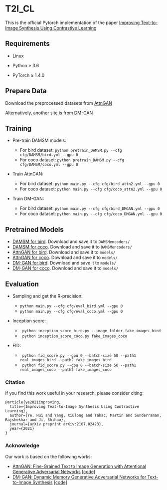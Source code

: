# T2I_CL
This is the official Pytorch implementation of the paper [Improving Text-to-Image Synthesis Using Contrastive Learning](https://arxiv.org/abs/2107.02423?context=cs)


## Requirements
* Linux
* Python ≥ 3.6

* PyTorch ≥ 1.4.0


## Prepare Data



Download the preprocessed datasets from [AttnGAN](https://github.com/taoxugit/AttnGAN)

Alternatively, another site is from [DM-GAN](https://github.com/MinfengZhu/DM-GAN)


## Training
- Pre-train DAMSM models:
  - For bird dataset: `python pretrain_DAMSM.py --cfg cfg/DAMSM/bird.yml --gpu 0`
  - For coco dataset: `python pretrain_DAMSM.py --cfg cfg/DAMSM/coco.yml --gpu 0`

- Train AttnGAN:
  - For bird dataset: `python main.py --cfg cfg/bird_attn2.yml --gpu 0`
  - For coco dataset: `python main.py --cfg cfg/coco_attn2.yml --gpu 0`

- Train DM-GAN:
  - For bird dataset: `python main.py --cfg cfg/bird_DMGAN.yml --gpu 0`
  - For coco dataset: `python main.py --cfg cfg/coco_DMGAN.yml --gpu 0`

## Pretrained Models
- [DAMSM for bird](https://drive.google.com/file/d/15w_mKV7UzmC3jMqplKyMawUEEJaJozTZ/view?usp=sharing). Download and save it to `DAMSMencoders/`
- [DAMSM for coco](https://drive.google.com/file/d/1zktujHYRR4Bix7GwG9MXLtwHHv4Dayhu/view?usp=sharing). Download and save it to `DAMSMencoders/`
- [AttnGAN for bird](https://drive.google.com/file/d/138g15XlWXBM_Wx-owMLkJ7dGImWJtra1/view?usp=sharing). Download and save it to `models/`
- [AttnGAN for coco](https://drive.google.com/file/d/1ZnwXqe3nT0v1E-POtIKLvrPuoYLYXOkP/view?usp=sharing). Download and save it to `models/`
- [DM-GAN for bird](https://drive.google.com/file/d/1QIBMz3OSPGKe5W8_dlNTcaETivVPlUtf/view?usp=sharing). Download and save it to `models/`
- [DM-GAN for coco](https://drive.google.com/file/d/1nNB-MHGkVLWj1zlOcsDVGzyhkrsvw7UY/view?usp=sharing). Download and save it to `models/`

## Evaluation
- Sampling and get the R-precision:
  - `python main.py --cfg cfg/eval_bird.yml --gpu 0`
  - `python main.py --cfg cfg/eval_coco.yml --gpu 0`

- Inception score:
  - ` python inception_score_bird.py --image_folder fake_images_bird`
  - ` python inception_score_coco.py fake_images_coco`

- FID: 
  - ` python fid_score.py --gpu 0 --batch-size 50 --path1 real_images_bird --path2 fake_images_bird`
  - ` python fid_score.py --gpu 0 --batch-size 50 --path1 real_images_coco --path2 fake_images_coco`
  
### Citation
If you find this work useful in your research, please consider citing:

```
@article{ye2021improving,
  title={Improving Text-to-Image Synthesis Using Contrastive Learning},
  author={Ye, Hui and Yang, Xiulong and Takac, Martin and Sunderraman, Rajshekhar and Ji, Shihao},
  journal={arXiv preprint arXiv:2107.02423},
  year={2021}
}
```
### Acknowledge
Our work is based on the following works:
- [AttnGAN: Fine-Grained Text to Image Generation with Attentional Generative Adversarial Networks](https://arxiv.org/abs/1711.10485) [[code]](https://github.com/taoxugit/AttnGAN)
- [DM-GAN: Dynamic Memory Generative Adversarial Networks for Text-to-Image Synthesis](https://arxiv.org/abs/1904.01310) [[code]](https://github.com/MinfengZhu/DM-GAN)
